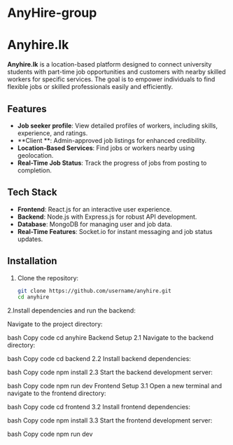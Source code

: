 # AnyHire-group
 
# Anyhire.lk

**Anyhire.lk** is a location-based platform designed to connect university students with part-time job opportunities and customers with nearby skilled workers for specific services. The goal is to empower individuals to find flexible jobs or skilled professionals easily and efficiently.

## Features
- **Job seeker profile**: View detailed profiles of workers, including skills, experience, and ratings.
- **Client **: Admin-approved job listings for enhanced credibility.
- **Location-Based Services**: Find jobs or workers nearby using geolocation.
- **Real-Time Job Status**: Track the progress of jobs from posting to completion.

## Tech Stack
- **Frontend**: React.js for an interactive user experience.
- **Backend**: Node.js with Express.js for robust API development.
- **Database**: MongoDB for managing user and job data.
- **Real-Time Features**: Socket.io for instant messaging and job status updates.

## Installation
1. Clone the repository:
   ```bash
   git clone https://github.com/username/anyhire.git
   cd anyhire

2.Install dependencies and run the backend:

 Navigate to the project directory:

bash
Copy code
cd anyhire
Backend Setup
2.1 Navigate to the backend directory:

bash
Copy code
cd backend
2.2 Install backend dependencies:

bash
Copy code
npm install
2.3 Start the backend development server:

bash
Copy code
npm run dev
Frontend Setup
3.1 Open a new terminal and navigate to the frontend directory:

bash
Copy code
cd frontend
3.2 Install frontend dependencies:

bash
Copy code
npm install
3.3 Start the frontend development server:

bash
Copy code
npm run dev
